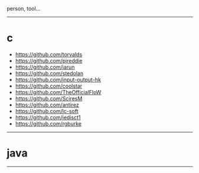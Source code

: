 person, tool...

---
# c
- https://github.com/torvalds
- https://github.com/pjreddie
- https://github.com/jarun
- https://github.com/stedolan
- https://github.com/input-output-hk
- https://github.com/coolstar
- https://github.com/TheOfficialFloW
- https://github.com/SciresM 
- https://github.com/antirez
- https://github.com/lc-soft
- https://github.com/jedisct1
- https://github.com/rgburke
---
# java
- - -

























#


